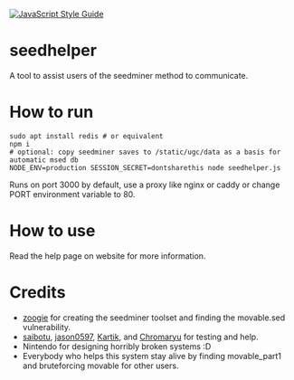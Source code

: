 [![JavaScript Style Guide](https://cdn.rawgit.com/standard/standard/master/badge.svg)](https://github.com/standard/standard)

# seedhelper
A tool to assist users of the seedminer method to communicate.

# How to run
```
sudo apt install redis # or equivalent
npm i
# optional: copy seedminer saves to /static/ugc/data as a basis for automatic msed db
NODE_ENV=production SESSION_SECRET=dontsharethis node seedhelper.js
```
Runs on port 3000 by default, use a proxy like nginx or caddy or change PORT environment variable to 80.

# How to use
Read the help page on website for more information.

# Credits
* [zoogie](https://github.com/zoogie) for creating the seedminer toolset and finding the movable.sed vulnerability.
* [saibotu](https://github.com/saibotu), [jason0597](https://github.com/jason0597), [Kartik](https://github.com/Pirater12), and [Chromaryu](https://github.com/knight-ryu12) for testing and help.
* Nintendo for designing horribly broken systems :D
* Everybody who helps this system stay alive by finding movable_part1 and bruteforcing movable for other users.
